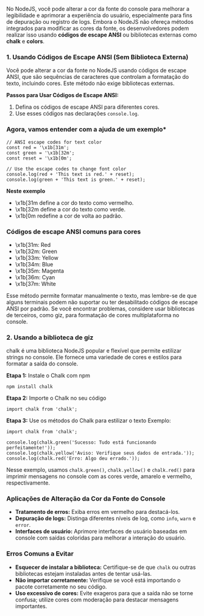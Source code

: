 No NodeJS, você pode alterar a cor da fonte do console para melhorar a legibilidade e aprimorar a experiência do usuário, especialmente para fins de depuração ou registro de logs. Embora o NodeJS não ofereça métodos integrados para modificar as cores da fonte, os desenvolvedores podem realizar isso usando **códigos de escape ANSI** ou bibliotecas externas como **chalk** e **colors**.

### **1. Usando Códigos de Escape ANSI (Sem Biblioteca Externa)** 
Você pode alterar a cor da fonte no NodeJS usando códigos de escape ANSI, que são sequências de caracteres que controlam a formatação do texto, incluindo cores. Este método não exige bibliotecas externas.

**Passos para Usar Códigos de Escape ANSI:**

1. Defina os códigos de escape ANSI para diferentes cores.
2. Use esses códigos nas declarações `console.log`.


### **Agora, vamos entender com a ajuda de um exemplo***

```
// ANSI escape codes for text color
const red = '\x1b[31m';
const green = '\x1b[32m';
const reset = '\x1b[0m';

// Use the escape codes to change font color
console.log(red + 'This text is red.' + reset);
console.log(green + 'This text is green.' + reset);
```

**Neste exemplo**
- \x1b[31m define a cor do texto como vermelho.
- \x1b[32m define a cor do texto como verde.
- \x1b[0m redefine a cor de volta ao padrão.

### Códigos de escape ANSI comuns para cores

- \x1b[31m: Red
- \x1b[32m: Green
- \x1b[33m: Yellow
- \x1b[34m: Blue
- \x1b[35m: Magenta
- \x1b[36m: Cyan
- \x1b[37m: White

Esse método permite formatar manualmente o texto, mas lembre-se de que alguns terminais podem não suportar ou ter desabilitado códigos de escape ANSI por padrão. Se você encontrar problemas, considere usar bibliotecas de terceiros, como giz, para formatação de cores multiplataforma no console.

### 2. Usando a biblioteca de giz

chalk é uma biblioteca NodeJS popular e flexível que permite estilizar strings no console. Ele fornece uma variedade de cores e estilos para formatar a saída do console.

**Etapa 1:** Instale o Chalk com npm

```
npm install chalk
```

**Etapa 2:** Importe o Chalk no seu código

```
import chalk from 'chalk';
```

**Etapa 3:** Use os métodos do Chalk para estilizar o texto Exemplo:

```
import chalk from 'chalk';

console.log(chalk.green('Sucesso: Tudo está funcionando perfeitamente!'));
console.log(chalk.yellow('Aviso: Verifique seus dados de entrada.'));
console.log(chalk.red('Erro: Algo deu errado.'));
```

Nesse exemplo, usamos `chalk.green()`, `chalk.yellow()` e `chalk.red()` para imprimir mensagens no console com as cores verde, amarelo e vermelho, respectivamente.

### Aplicações de Alteração da Cor da Fonte do Console

- **Tratamento de erros:** Exiba erros em vermelho para destacá-los.
- **Depuração de logs:** Distinga diferentes níveis de log, como `info`, `warn` e `error`.
- **Interfaces de usuário:** Aprimore interfaces de usuário baseadas em console com saídas coloridas para melhorar a interação do usuário.

### Erros Comuns a Evitar

- **Esquecer de instalar a biblioteca:** Certifique-se de que `chalk` ou outras bibliotecas estejam instaladas antes de tentar usá-las.
- **Não importar corretamente:** Verifique se você está importando o pacote corretamente no seu código.
- **Uso excessivo de cores:** Evite exageros para que a saída não se torne confusa; utilize cores com moderação para destacar mensagens importantes.

